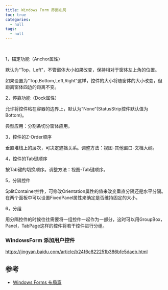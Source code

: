 ```yaml
---
title: Windows Form 界面布局
toc: true
categories:
  - null
tags:
  - null
---
```




<!--more-->

<br/>

1，锚定功能（Anchor属性）

默认为“Top，Left”，不管窗体大小如果改变，保持相对于窗体左上角的位置。

如果设置为”Top,Bottom,Left,Right”这样，控件的大小将随窗体的大小改变，但距离窗体四边的距离不变。

2，停靠功能（Dock属性）

允许将控件粘在容器的边界上，默认为”None”(StatusStrip控件默认值为Bottom)。

典型应用：分割条切分窗体应用。

3，控件的Z-Order顺序

垂直堆栈上的层次，可决定遮挡关系。调整方法：视图-其他窗口-文档大纲。

4，控件的Tab键顺序

按Tab键的切换顺序。调整方法：视图-Tab键顺序。

5，分隔控件

SplitContainer控件，可修改Orientation属性的值来改变垂直分隔还是水平分隔。在两个面板中可以设置FixedPanel属性来确定是否维持固定的大小。

6，分组

用分隔控件的时候往往需要将一组控件一起作为一部分，这时可以用GroupBox，Panel，TabPage这样的控件将若干控件进行分组。

### WindowsForm 添加用户控件

https://jingyan.baidu.com/article/b24f6c822251b386bfe5daeb.html

## 参考

* [Windows Forms 布局篇](https://www.cnblogs.com/ysz12300/p/5283346.html)

